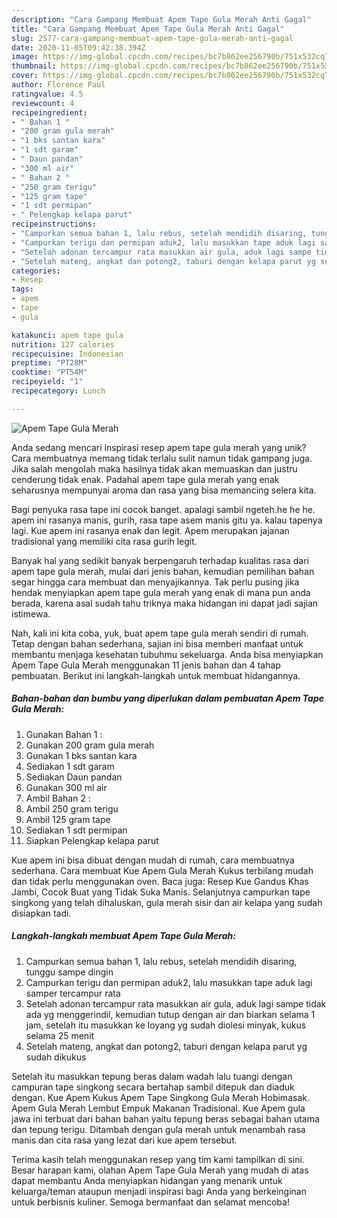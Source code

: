 ```yaml
---
description: "Cara Gampang Membuat Apem Tape Gula Merah Anti Gagal"
title: "Cara Gampang Membuat Apem Tape Gula Merah Anti Gagal"
slug: 2577-cara-gampang-membuat-apem-tape-gula-merah-anti-gagal
date: 2020-11-05T09:42:38.394Z
image: https://img-global.cpcdn.com/recipes/bc7b862ee256790b/751x532cq70/apem-tape-gula-merah-foto-resep-utama.jpg
thumbnail: https://img-global.cpcdn.com/recipes/bc7b862ee256790b/751x532cq70/apem-tape-gula-merah-foto-resep-utama.jpg
cover: https://img-global.cpcdn.com/recipes/bc7b862ee256790b/751x532cq70/apem-tape-gula-merah-foto-resep-utama.jpg
author: Florence Paul
ratingvalue: 4.5
reviewcount: 4
recipeingredient:
- " Bahan 1 "
- "200 gram gula merah"
- "1 bks santan kara"
- "1 sdt garam"
- " Daun pandan"
- "300 ml air"
- " Bahan 2 "
- "250 gram terigu"
- "125 gram tape"
- "1 sdt permipan"
- " Pelengkap kelapa parut"
recipeinstructions:
- "Campurkan semua bahan 1, lalu rebus, setelah mendidih disaring, tunggu sampe dingin"
- "Campurkan terigu dan permipan aduk2, lalu masukkan tape aduk lagi samper tercampur rata"
- "Setelah adonan tercampur rata masukkan air gula, aduk lagi sampe tidak ada yg menggerindil, kemudian tutup dengan air dan biarkan selama 1 jam, setelah itu masukkan ke loyang yg sudah diolesi minyak, kukus selama 25 menit"
- "Setelah mateng, angkat dan potong2, taburi dengan kelapa parut yg sudah dikukus"
categories:
- Resep
tags:
- apem
- tape
- gula

katakunci: apem tape gula 
nutrition: 127 calories
recipecuisine: Indonesian
preptime: "PT28M"
cooktime: "PT54M"
recipeyield: "1"
recipecategory: Lunch

---
```



![Apem Tape Gula Merah](https://img-global.cpcdn.com/recipes/bc7b862ee256790b/751x532cq70/apem-tape-gula-merah-foto-resep-utama.jpg)

Anda sedang mencari inspirasi resep apem tape gula merah yang unik? Cara membuatnya memang tidak terlalu sulit namun tidak gampang juga. Jika salah mengolah maka hasilnya tidak akan memuaskan dan justru cenderung tidak enak. Padahal apem tape gula merah yang enak seharusnya mempunyai aroma dan rasa yang bisa memancing selera kita.

Bagi penyuka rasa tape ini cocok banget. apalagi sambil ngeteh.he he he. apem ini rasanya manis, gurih, rasa tape asem manis gitu ya. kalau tapenya lagi. Kue apem ini rasanya enak dan legit. Apem merupakan jajanan tradisional yang memiliki cita rasa gurih legit.

Banyak hal yang sedikit banyak berpengaruh terhadap kualitas rasa dari apem tape gula merah, mulai dari jenis bahan, kemudian pemilihan bahan segar hingga cara membuat dan menyajikannya. Tak perlu pusing jika hendak menyiapkan apem tape gula merah yang enak di mana pun anda berada, karena asal sudah tahu triknya maka hidangan ini dapat jadi sajian istimewa.


Nah, kali ini kita coba, yuk, buat apem tape gula merah sendiri di rumah. Tetap dengan bahan sederhana, sajian ini bisa memberi manfaat untuk membantu menjaga kesehatan tubuhmu sekeluarga. Anda bisa menyiapkan Apem Tape Gula Merah menggunakan 11 jenis bahan dan 4 tahap pembuatan. Berikut ini langkah-langkah untuk membuat hidangannya.

<!--inarticleads1-->

##### Bahan-bahan dan bumbu yang diperlukan dalam pembuatan Apem Tape Gula Merah:

1. Gunakan  Bahan 1 :
1. Gunakan 200 gram gula merah
1. Gunakan 1 bks santan kara
1. Sediakan 1 sdt garam
1. Sediakan  Daun pandan
1. Gunakan 300 ml air
1. Ambil  Bahan 2 :
1. Ambil 250 gram terigu
1. Ambil 125 gram tape
1. Sediakan 1 sdt permipan
1. Siapkan  Pelengkap kelapa parut


Kue apem ini bisa dibuat dengan mudah di rumah, cara membuatnya sederhana. Cara membuat Kue Apem Gula Merah Kukus terbilang mudah dan tidak perlu menggunakan oven. Baca juga: Resep Kue Gandus Khas Jambi, Cocok Buat yang Tidak Suka Manis. Selanjutnya campurkan tape singkong yang telah dihaluskan, gula merah sisir dan air kelapa yang sudah disiapkan tadi. 

<!--inarticleads2-->

##### Langkah-langkah membuat Apem Tape Gula Merah:

1. Campurkan semua bahan 1, lalu rebus, setelah mendidih disaring, tunggu sampe dingin
1. Campurkan terigu dan permipan aduk2, lalu masukkan tape aduk lagi samper tercampur rata
1. Setelah adonan tercampur rata masukkan air gula, aduk lagi sampe tidak ada yg menggerindil, kemudian tutup dengan air dan biarkan selama 1 jam, setelah itu masukkan ke loyang yg sudah diolesi minyak, kukus selama 25 menit
1. Setelah mateng, angkat dan potong2, taburi dengan kelapa parut yg sudah dikukus


Setelah itu masukkan tepung beras dalam wadah lalu tuangi dengan campuran tape singkong secara bertahap sambil ditepuk dan diaduk dengan. Kue Apem Kukus Apem Tape Singkong Gula Merah Hobimasak. Apem Gula Merah Lembut Empuk Makanan Tradisional. Kue Apem gula jawa ini terbuat dari bahan bahan yaitu tepung beras sebagai bahan utama dan tepung terigu. Ditambah dengan gula merah untuk menambah rasa manis dan cita rasa yang lezat dari kue apem tersebut. 

Terima kasih telah menggunakan resep yang tim kami tampilkan di sini. Besar harapan kami, olahan Apem Tape Gula Merah yang mudah di atas dapat membantu Anda menyiapkan hidangan yang menarik untuk keluarga/teman ataupun menjadi inspirasi bagi Anda yang berkeinginan untuk berbisnis kuliner. Semoga bermanfaat dan selamat mencoba!
